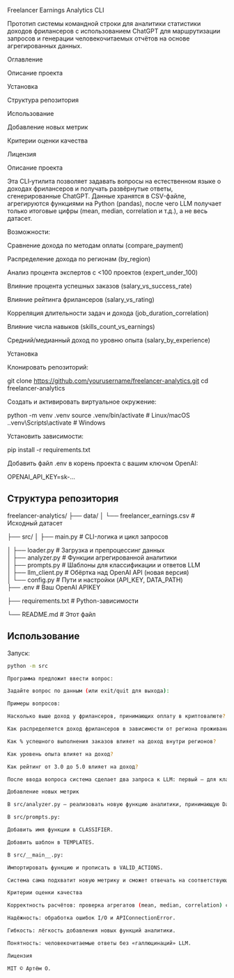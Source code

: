 Freelancer Earnings Analytics CLI

Прототип системы командной строки для аналитики статистики доходов фрилансеров с использованием ChatGPT для маршрутизации запросов и генерации человекочитаемых отчётов на основе агрегированных данных.

Оглавление

Описание проекта

Установка

Структура репозитория

Использование

Добавление новых метрик

Критерии оценки качества

Лицензия

Описание проекта

Эта CLI‑утилита позволяет задавать вопросы на естественном языке о доходах фрилансеров и получать развёрнутые ответы, сгенерированные ChatGPT. Данные хранятся в CSV-файле, агрегируются функциями на Python (pandas), после чего LLM получает только итоговые цифры (mean, median, correlation и т.д.), а не весь датасет.

Возможности:

Сравнение дохода по методам оплаты (compare_payment)

Распределение дохода по регионам (by_region)

Анализ процента экспертов с <100 проектов (expert_under_100)

Влияние процента успешных заказов (salary_vs_success_rate)

Влияние рейтинга фрилансеров (salary_vs_rating)

Корреляция длительности задач и дохода (job_duration_correlation)

Влияние числа навыков (skills_count_vs_earnings)

Средний/медианный доход по уровню опыта (salary_by_experience)

Установка

Клонировать репозиторий:

git clone https://github.com/yourusername/freelancer-analytics.git
cd freelancer-analytics

Создать и активировать виртуальное окружение:

python -m venv .venv
source .venv/bin/activate    # Linux/macOS
.\.venv\Scripts\activate   # Windows

Установить зависимости:

pip install -r requirements.txt

Добавить файл .env в корень проекта с вашим ключом OpenAI:



OPENAI_API_KEY=sk-...


## Структура репозитория


freelancer-analytics/
├── data/
│   └── freelancer_earnings.csv      # Исходный датасет

├── src/
│   ├── main.py                  # CLI-логика и цикл запросов  

│   ├── loader.py                    # Загрузка и препроцессинг данных       
│   ├── analyzer.py                  # Функции агрегированной аналитики  
│   ├── prompts.py                   # Шаблоны для классификации и ответов LLM  
│   ├── llm_client.py                # Обёртка над OpenAI API (новая версия)  
│   └── config.py                    # Пути и настройки (API_KEY, DATA_PATH)  
├── .env                             # Ваш OpenAI APIKEY

├── requirements.txt                 # Python-зависимости     

└── README.md                        # Этот файл


## Использование

Запуск:
```bash
python -m src

Программа предложит ввести вопрос:

Задайте вопрос по данным (или exit/quit для выхода):

Примеры вопросов:

Насколько выше доход у фрилансеров, принимающих оплату в криптовалюте?

Как распределяется доход фрилансеров в зависимости от региона проживания?

Как % успешного выполнения заказов влияет на доход внутри регионов?

Как уровень опыта влияет на доход?

Как рейтинг от 3.0 до 5.0 влияет на доход?

После ввода вопроса система сделает два запроса к LLM: первый — для классификации и выбора функции, второй — для генерации развернутого ответа на основе агрегации.

Добавление новых метрик

В src/analyzer.py — реализовать новую функцию аналитики, принимающую DataFrame и возвращающую dict, float или pandas.DataFrame.

В src/prompts.py:

Добавить имя функции в CLASSIFIER.

Добавить шаблон в TEMPLATES.

В src/__main__.py:

Импортировать функцию и прописать в VALID_ACTIONS.

Система сама подхватит новую метрику и сможет отвечать на соответствующие вопросы.

Критерии оценки качества

Корректность расчётов: проверка агрегатов (mean, median, correlation) с помощью unit‑тестов.

Надёжность: обработка ошибок I/O и APIConnectionError.

Гибкость: лёгкость добавления новых функций аналитики.

Понятность: человекочитаемые ответы без «галлюцинаций» LLM.

Лицензия

MIT © Артём О.


